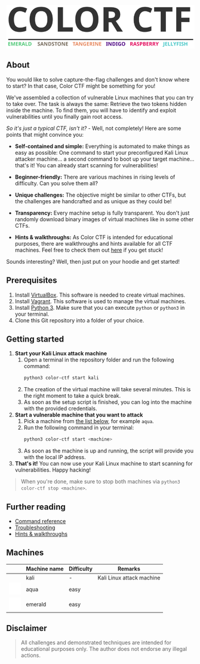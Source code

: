 ![COLOR CTF](logo/logo.svg)

## About

You would like to solve capture-the-flag challenges and don't know where to start? In that case, Color CTF might be something for you!

We've assembled a collection of vulnerable Linux machines that you can try to take over. The task is always the same: Retrieve the two tokens hidden inside the machine. To find them, you will have to identify and exploit vulnerabilities until you finally gain root access.

*So it's just a typical CTF, isn't it?* - Well, not completely! Here are some points that might convince you:

- **Self-contained and simple:** Everything is automated to make things as easy as possible: One command to start your preconfigured Kali Linux attacker machine... a second command to boot up your target machine... that's it! You can already start scanning for vulnerabilities!

- **Beginner-friendly:** There are various machines in rising levels of difficulty. Can you solve them all?

- **Unique challenges:** The objective might be similar to other CTFs, but the challenges are handcrafted and as unique as they could be!

- **Transparency:** Every machine setup is fully transparent. You don't just randomly download binary images of virtual machines like in some other CTFs.

- **Hints & walkthroughs:** As Color CTF is intended for educational purposes, there are walkthroughs and hints available for all CTF machines. Feel free to check them out [here](https://github.com/bsamtleben/color-ctf-walkthroughs) if you get stuck!

Sounds interesting? Well, then just put on your hoodie and get started!

## Prerequisites

1. Install [VirtualBox](https://www.virtualbox.org/wiki/Downloads). This software is needed to create virtual machines.
2. Install [Vagrant](https://www.vagrantup.com/downloads). This software is used to manage the virtual machines.
3. Install [Python 3](https://www.python.org/downloads/). Make sure that you can execute `python` or `python3` in your terminal.
4. Clone this Git repository into a folder of your choice.

## Getting started

1. **Start your Kali Linux attack machine**
   1. Open a terminal in the repository folder and run the following command:
      ```bash
      python3 color-ctf start kali
      ```
   2. The creation of the virtual machine will take several minutes. This is the right moment to take a quick break.
   3. As soon as the setup script is finished, you can log into the machine with the provided credentials.
2. **Start a vulnerable machine that you want to attack**
   1. Pick a machine from [the list below](#machines), for example `aqua`.
   2. Run the following command in your terminal:
      ```bash
      python3 color-ctf start <machine>
      ```
   3. As soon as the machine is up and running, the script will provide you with the local IP address.
3. **That's it!**
   You can now use your Kali Linux machine to start scanning for vulnerabilities. Happy hacking!

> When you're done, make sure to stop both machines via `python3 color-ctf stop <machine>`.

## Further reading

- [Command reference](docs/commands.md)
- [Troubleshooting](docs/troubleshooting.md)
- [Hints & walkthroughs](https://github.com/bsamtleben/color-ctf-walkthroughs)

## Machines

| | Machine name | Difficulty | Remarks |
| --- | --- | --- | --- |
|  | kali | - | Kali Linux attack machine |
| ![aqua](logo/icons/aqua.svg) | aqua | easy | |
| ![emerald](logo/icons/emerald.svg) | emerald | easy | |

## Disclaimer
> All challenges and demonstrated techniques are intended for educational purposes only. The author does not endorse any illegal actions.
